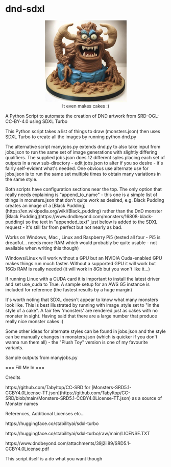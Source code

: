 # dnd-sdxl
<p align="center">
	<img src="images\roper.jpg" alt="roper" style="zoom:50%;" />
    <br />It even makes cakes :)
</p>

<p>
A Python Script to automate the creation of DND artwork from SRD-OGL-CC-BY-4.0 using SDXL Turbo
</p>
<p>
This Python script takes a list of things to draw (monsters.json) then uses SDXL Turbo to create all the images by running python dnd.py
</p>
<p>
The alternative script manyjobs.py extends dnd.py to also take input from jobs.json to run the same set of image generations with slightly differing qualifiers. The supplied jobs.json does 12 different syles placing each set of outputs in a new sub-directory - edit jobs.json to alter if you so desire - it's fairly self-evident what's needed. One obvious use alternate use for jobs.json is to run the same set multiple times to obtain many variations in the same style.
</p>
<p>
Both scripts have configuration sections near the top. The only option that really needs explaining is "append_to_name" - this one is a simple list of things in monsters.json that don't quite work as desired, e.g. Black Pudding creates an image of a [Black Pudding](https://en.wikipedia.org/wiki/Black_pudding) rather than the DnD monster [Black Pudding](https://www.dndbeyond.com/monsters/16808-black-pudding) so the text in "appended_text" just below is added to the SDXL request - it's still far from perfect but not nearly as bad.
</p>
<p>
Works on Windows, Mac , Linux and Raspberry Pi5 (tested all four - Pi5 is dreadful... needs more RAM which would probably be quite usable - not available when writing this though)
</p>
<p>
Windows/Linux will work without a GPU but an NVIDIA Cuda-enabled GPU makes things run much faster. Without a supported GPU it will work but 16Gb RAM is really needed (it will work in 8Gb but you won't like it...)
</p>
<p>
If running Linux with a CUDA card it is important to install the latest driver and set use_cuda to True. A sample setup for an AWS G5 instance is included for reference (the fastest results by a huge margin)
</p>
<p>
It's worth noting that SDXL doesn't appear to know what many monsters look like. This is best illustrated by running with image_style set to "in the style of a cake". A fair few 'monsters' are rendered just as cakes with no monster in sight. Having said that there are a large number that produce really nice monster cakes :)
</p>
<p>
Some other ideas for alternate styles can be found in jobs.json and the style can be manually changes in monsters.json (which is quicker if you don't wanna run them all) - the "Plush Toy" version is one of my favourite variants.
</p>
<p>
Sample outputs from manyjobs.py
</p>
<p>
=== Fill Me In ===
</p>
<p>
Credits
</p>
<p>
https://github.com/Tabyltop/CC-SRD for [Monsters-SRD5.1-CCBY4.0License-TT.json](https://github.com/Tabyltop/CC-SRD/blob/main/Monsters-SRD5.1-CCBY4.0License-TT.json) as a source of Monster names
</p>
<p>
References, Additional Licenses etc...
</p>
<p>
https://huggingface.co/stabilityai/sdxl-turbo
</p>
<p>
https://huggingface.co/stabilityai/sdxl-turbo/raw/main/LICENSE.TXT
</p>
<p>
https://www.dndbeyond.com/attachments/39j2li89/SRD5.1-CCBY4.0License.pdf
</p>
<p>
This script itself is a do what you want though
</p>
